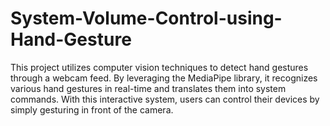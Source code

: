 # System-Volume-Control-using-Hand-Gesture
This project utilizes computer vision techniques to detect hand gestures through a webcam feed. By leveraging the MediaPipe library, it recognizes various hand gestures in real-time and translates them into system commands. With this interactive system, users can control their devices by simply gesturing in front of the camera.
